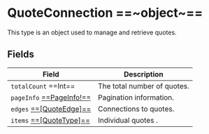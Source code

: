 # QuoteConnection ==~object~==

This type is an object used to manage and retrieve quotes. 

## Fields

| Field                     | Description               |
| ------------------------- | ------------------------- |
| `totalCount`  ==Int==     | The total number of quotes.|
| `pageInfo` [ ==PageInfo!== ](../../Catalog/objects/PageInfo.md)| Pagination information.   |
| `edges` [ ==[QuoteEdge]== ](QuoteEdge.md) | Connections to quotes.    |
| `items` [ ==[QuoteType]== ](QuoteType.md) | Individual quotes .       |
